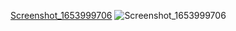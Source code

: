 [Screenshot_1653999706](https://user-images.githubusercontent.com/29840646/171172016-9c7531c9-9c29-4e6c-8ef4-dc17e18d274f.png)
![Screenshot_1653999706](https://user-images.githubusercontent.com/29840646/171172190-3319b846-901d-49d9-a2d9-78d0b8eeb690.png)
